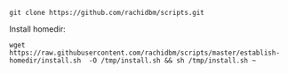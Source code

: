 

```
git clone https://github.com/rachidbm/scripts.git
```


Install homedir:
```
wget https://raw.githubusercontent.com/rachidbm/scripts/master/establish-homedir/install.sh  -O /tmp/install.sh && sh /tmp/install.sh ~
```


